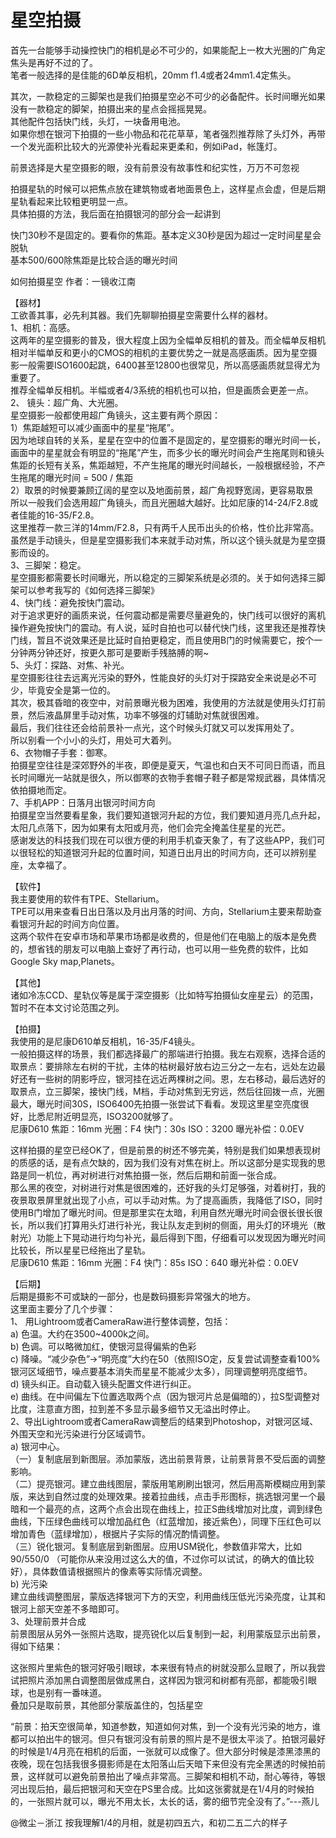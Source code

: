 # 星空拍摄

首先一台能够手动操控快门的相机是必不可少的，如果能配上一枚大光圈的广角定焦头是再好不过的了。  
笔者一般选择的是佳能的6D单反相机，20mm f1.4或者24mm1.4定焦头。  

其次，一款稳定的三脚架也是我们拍摄星空必不可少的必备配件。长时间曝光如果没有一款稳定的脚架，拍摄出来的星点会摇摇晃晃。  
其他配件包括快门线，头灯，一块备用电池。  
如果你想在银河下拍摄的一些小物品和花花草草，笔者强烈推荐除了头灯外，再带一个发光面积比较大的光源使补光看起来更柔和，例如iPad，帐篷灯。  

前景选择是大星空摄影的眼，没有前景没有故事性和纪实性，万万不可忽视  

拍摄星轨的时候可以把焦点放在建筑物或者地面景色上，这样星点会虚，但是后期星轨看起来比较粗更明显一点。  
具体拍摄的方法，我后面在拍摄银河的部分会一起讲到  

快门30秒不是固定的。要看你的焦距。基本定义30秒是因为超过一定时间星星会脱轨  
基本500/600除焦距是比较合适的曝光时间  

如何拍摄星空 作者：一镜收江南  

【器材】  
工欲善其事，必先利其器。我们先聊聊拍摄星空需要什么样的器材。  
1、相机：高感。  
这两年的星空摄影的普及，很大程度上因为全幅单反相机的普及。而全幅单反相机相对半幅单反和更小的CMOS的相机的主要优势之一就是高感画质。因为星空摄影一般需要ISO1600起跳，6400甚至12800也很常见，所以高感画质就显得尤为重要了。  
推荐全幅单反相机。半幅或者4/3系统的相机也可以拍，但是画质会更差一点。  
2、 镜头：超广角、大光圈。  
星空摄影一般都使用超广角镜头，这主要有两个原因：  
1）焦距越短可以减少画面中的星星“拖尾”。  
因为地球自转的关系，星星在空中的位置不是固定的，星空摄影的曝光时间一长，画面中的星星就会有明显的“拖尾”产生，而多少长的曝光时间会产生拖尾则和镜头焦距的长短有关系，焦距越短，不产生拖尾的曝光时间越长，一般根据经验，不产生拖尾的曝光时间 = 500 / 焦距  
2）取景的时候要兼顾辽阔的星空以及地面前景，超广角视野宽阔，更容易取景  
所以一般我们会选用超广角镜头，而且光圈越大越好。比如尼康的14-24/F2.8或者佳能的16-35/F2.8。  
这里推荐一款三洋的14mm/F2.8，只有两千人民币出头的价格，性价比非常高。虽然是手动镜头，但是星空摄影我们本来就手动对焦，所以这个镜头就是为星空摄影而设的。  
3、三脚架：稳定。  
星空摄影都需要长时间曝光，所以稳定的三脚架系统是必须的。关于如何选择三脚架可以参考我写的《如何选择三脚架》  
4、快门线：避免按快门震动。  
对于追求更好的画质来说，任何震动都是需要尽量避免的，快门线可以很好的离机操作避免按快门的震动。有人说，延时自拍也可以替代快门线，这里我还是推荐快门线，暂且不说效果还是比延时自拍更稳定，而且使用B门的时候需要它，按个一分钟两分钟还好，按更久那可是要断手残胳膊的啊~  
5、头灯：探路、对焦、补光。  
星空摄影往往去远离光污染的野外，性能良好的头灯对于探路安全来说是必不可少，毕竟安全是第一位的。  
其次，极其昏暗的夜空中，对前景曝光极为困难，我使用的方法就是使用头灯打前景，然后液晶屏里手动对焦，功率不够强的灯辅助对焦就很困难。  
最后，我们往往还会给前景补一点光，这个时候头灯就又可以发挥用处了。  
所以别看一个小小的头灯，用处可大着列。   
6、衣物帽子手套：御寒。  
拍摄星空往往是深郊野外的半夜，即便是夏天，气温也和白天不可同日而语，而且长时间曝光一站就是很久，所以御寒的衣物手套帽子鞋子都是常规武器，具体情况依拍摄地而定。  
7、手机APP：日落月出银河时间方向  
拍摄星空当然要看星象，我们要知道银河升起的方位，我们要知道月亮几点升起，太阳几点落下，因为如果有太阳或月亮，他们会完全掩盖住星星的光芒。  
感谢发达的科技我们现在可以很方便的利用手机查天象了，有了这些APP，我们可以很轻松的知道银河升起的位置时间，知道日出月出的时间方向，还可以辨别星座，太幸福了。   

【软件】  
我主要使用的软件有TPE、Stellarium。  
TPE可以用来查看日出日落以及月出月落的时间、方向，Stellarium主要来帮助查看银河升起的时间方向位置。  
这两个软件在安卓市场和苹果市场都是收费的，但是他们在电脑上的版本是免费的，想省钱的朋友可以电脑上查好了再行动，也可以用一些免费的软件，比如Google Sky map,Planets。  

【其他】  
诸如冷冻CCD、星轨仪等是属于深空摄影（比如特写拍摄仙女座星云）的范围，暂时不在本文讨论范围之列。  

【拍摄】  
我使用的是尼康D610单反相机，16-35/F4镜头。  
一般拍摄这样的场景，我们都选择最广的那端进行拍摄。我左右观察，选择合适的取景点：要排除左右树的干扰，主体的枯树最好放右边三分之一左右，远处左边最好还有一些树的阴影呼应，银河挂在远近两棵树之间。恩，左右移动，最后选好的取景点，立三脚架，接快门线，M档，手动对焦到无穷远，然后往回拨一点，光圈最大，曝光时间30S，ISO6400先拍摄一张尝试下看看。发现这里星空亮度很好，比悉尼附近明显亮，ISO3200就够了。  
尼康D610 焦距：16mm 光圈：F4 快门：30s ISO：3200 曝光补偿：0.0EV  

这样拍摄的星空已经OK了，但是前景的树还不够完美，特别是我们如果想表现树的质感的话，是有点欠缺的，因为我们没有对焦在树上。所以这部分是实现我的思路是同一机位，再对树进行对焦拍摄一张，然后后期和前面一张合成。  
那么黑的夜空，对树进行对焦是很困难的，还好我的头灯足够强，对着树打，我的夜景取景屏里就出现了小点，可以手动对焦。为了提高画质，我降低了ISO，同时使用B门增加了曝光时间。但是那里实在太暗，利用自然光曝光时间会很长很长很长，所以我们打算用头灯进行补光，我让队友走到树的侧面，用头灯的环境光（散射光）功能上下晃动进行均匀补光，最后得到下图，仔细看可以发现因为曝光时间比较长，所以星星已经拖出了星轨。  
尼康D610 焦距：16mm 光圈：F4 快门：85s ISO：640 曝光补偿：0.0EV  

【后期】  
后期是摄影不可或缺的一部分，也是数码摄影异常强大的地方。  
这里面主要分了几个步骤：  
1、 用Lightroom或者CameraRaw进行整体调整，包括：  
a) 色温。大约在3500~4000k之间。  
b) 色调。可以略微加红，使银河显得偏紫的色彩  
c) 降噪。“减少杂色”->“明亮度”大约在50（依照ISO定，反复尝试调整查看100%银河区域细节，噪点要基本消失而星星不能减少太多），同理调整明亮度细节。  
d) 镜头纠正。自动载入镜头配置文件进行纠正。  
e) 曲线。在中间偏左下位置选取两个点（因为银河片总是偏暗的），拉S型调整对比度，注意直方图，拉到差不多显示最多细节又无溢出时停止。  
2、导出Lightroom或者CameraRaw调整后的结果到Photoshop，对银河区域、外围天空和光污染进行分区域调节。  
a) 银河中心。  
（一）复制底层到新图层。添加蒙版，选出前景背景，让前景背景不受后面的调整影响。  
（二）提亮银河。建立曲线图层，蒙版用笔刷刷出银河，然后用高斯模糊应用到蒙版，来达到自然过度的处理效果。接着拉曲线，点击手形图标，挑选银河里一个最暗和一个最亮的点，这两个点会出现在曲线上，拉正S曲线增加对比度，调到绿色曲线，下压绿色曲线可以增加品红色（红蓝增加，接近紫色），同理下压红色可以增加青色（蓝绿增加），根据片子实际的情况酌情调整。  
（三）锐化银河。复制底层到新图层。应用USM锐化，参数值非常大，比如90/550/0 （可能你从来没用过这么大的值，不过你可以试试，的确大的值比较好），具体数值请根据照片的像素等实际情况调整。  
b) 光污染  
建立曲线调整图层，蒙版选择银河下方的天空，利用曲线压低光污染亮度，让其和银河上部天空差不多暗即可。  
3、处理前景并合成  
前景图层从另外一张照片选取，提亮锐化以后复制到一起，利用蒙版显示出前景，得如下结果：  

这张照片里紫色的银河好吸引眼球，本来很有特点的树就没那么显眼了，所以我尝试把照片添加黑白调整图层做成黑白，这样因为银河和树都有亮部，都能吸引眼球，也是别有一番味道。  
叠加只是取前景，其他部分蒙版盖住的，包括星空  

“前景：拍天空很简单，知道参数，知道如何对焦，到一个没有光污染的地方，谁都可以拍出牛的银河。但只有银河没有前景的照片是不是很太平淡了。拍银河最好的时候是1/4月亮在相机的后面，一张就可以成像了。但大部分时候是漆黑漆黑的夜晚，现在包括我很多摄影师是在太阳落山后天暗下来但没有完全黑透的时候拍前景，这样就可以避免前景拍出了噪点非常高。三脚架和相机不动，耐心等待，等银河出现后拍，最后把银河和天空在PS里合成。比如这张雾就是在1/4月的时候拍的，一张照片就可以，曝光不用太长，太长的话，雾的细节完全没有了。”---燕儿  

@微尘－浙江 按我理解1/4的月相，就是初四五六，和初二五二六的样子  
